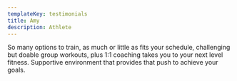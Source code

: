 ```yaml
---
templateKey: testimonials
title: Amy
description: Athlete
---
```

So many options to train, as much or little as fits your schedule, challenging but doable group workouts, plus 1:1 coaching takes you to your next level fitness. Supportive environment that provides that push to achieve your goals.